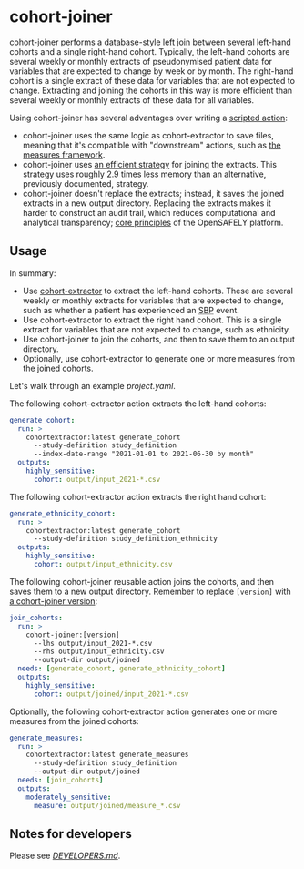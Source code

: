 # cohort-joiner

cohort-joiner performs a database-style [left join][] between several left-hand cohorts and a single right-hand cohort.
Typically, the left-hand cohorts are several weekly or monthly extracts of pseudonymised patient data for variables that are expected to change by week or by month.
The right-hand cohort is a single extract of these data for variables that are not expected to change.
Extracting and joining the cohorts in this way is more efficient than several weekly or monthly extracts of these data for all variables.

Using cohort-joiner has several advantages over writing a [scripted action][]:

* cohort-joiner uses the same logic as cohort-extractor to save files,
  meaning that it's compatible with "downstream" actions,
  such as [the measures framework][].
* cohort-joiner uses [an efficient strategy][2] for joining the extracts.
  This strategy uses roughly 2.9 times less memory than an alternative, previously documented, strategy.
* cohort-joiner doesn't replace the extracts;
  instead, it saves the joined extracts in a new output directory.
  Replacing the extracts makes it harder to construct an audit trail, which reduces computational and analytical transparency;
  [core principles][3] of the OpenSAFELY platform.

[2]: https://gist.github.com/iaindillingham/4903394b65dc3bad3b54e0eb1cde7ea5
[3]: https://docs.opensafely.org/
[left join]: https://en.wikipedia.org/wiki/Join_(SQL)#Left_outer_join
[scripted action]: https://docs.opensafely.org/actions-scripts/
[the measures framework]: https://docs.opensafely.org/measures/

## Usage

In summary:

* Use [cohort-extractor][] to extract the left-hand cohorts.
  These are several weekly or monthly extracts for variables that are expected to change,
  such as whether a patient has experienced an <abbr title="Systolic Blood Pressure">SBP</abbr> event.
* Use cohort-extractor to extract the right hand cohort.
  This is a single extract for variables that are not expected to change, such as ethnicity.
* Use cohort-joiner to join the cohorts, and then to save them to an output directory.
* Optionally, use cohort-extractor to generate one or more measures from the joined cohorts.

Let's walk through an example _project.yaml_.

The following cohort-extractor action extracts the left-hand cohorts:

```yaml
generate_cohort:
  run: >
    cohortextractor:latest generate_cohort
      --study-definition study_definition
      --index-date-range "2021-01-01 to 2021-06-30 by month"
  outputs:
    highly_sensitive:
      cohort: output/input_2021-*.csv
```

The following cohort-extractor action extracts the right hand cohort:

```yaml
generate_ethnicity_cohort:
  run: >
    cohortextractor:latest generate_cohort
      --study-definition study_definition_ethnicity
  outputs:
    highly_sensitive:
      cohort: output/input_ethnicity.csv
```

The following cohort-joiner reusable action joins the cohorts, and then saves them to a new output directory.
Remember to replace `[version]` with [a cohort-joiner version][1]:

```yaml
join_cohorts:
  run: >
    cohort-joiner:[version]
      --lhs output/input_2021-*.csv
      --rhs output/input_ethnicity.csv
      --output-dir output/joined
  needs: [generate_cohort, generate_ethnicity_cohort]
  outputs:
    highly_sensitive:
      cohort: output/joined/input_2021-*.csv
```

Optionally, the following cohort-extractor action generates one or more measures from the joined cohorts:

```yaml
generate_measures:
  run: >
    cohortextractor:latest generate_measures
      --study-definition study_definition
      --output-dir output/joined
  needs: [join_cohorts]
  outputs:
    moderately_sensitive:
      measure: output/joined/measure_*.csv
```

[1]: https://github.com/opensafely-actions/cohort-joiner/tags
[cohort-extractor]: https://docs.opensafely.org/actions-cohortextractor/

## Notes for developers

Please see [_DEVELOPERS.md_](DEVELOPERS.md).
